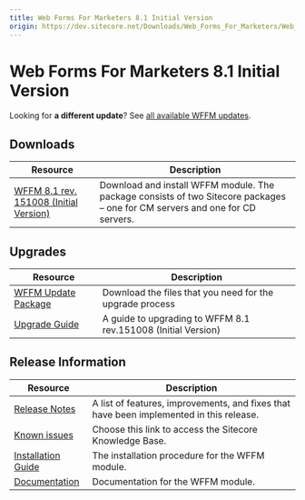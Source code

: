 ```yaml
---
title: Web Forms For Marketers 8.1 Initial Version
origin: https://dev.sitecore.net/Downloads/Web_Forms_For_Marketers/Web_Forms_For_Marketers_81/Web_Forms_For_Marketers_81_Initial_Version
---
```


# Web Forms For Marketers 8.1 Initial Version

  <Alert variant='warning' mb={4}>
    <AlertIcon />
    

Looking for **a different update**? See [all available WFFM updates](/downloads/Web_Forms_For_Marketers).


  </Alert>
  

## Downloads

 | Resource | Description |
 | --- | --- |
 | [WFFM 8.1 rev. 151008 (Initial Version)](https://sitecoredev.azureedge.net/~/media/D9956FB024804543A2FE72C4918D7E14.ashx?date=20151117T140525) | Download and install WFFM module. The package consists of two Sitecore packages – one for CM servers and one for CD servers. |

## Upgrades

 | Resource | Description |
 | --- | --- |
 | [WFFM Update Package](https://sitecoredev.azureedge.net/~/media/B7F9D353E96C45CE88CAE442C546ED34.ashx?date=20151117T140517) | Download the files that you need for the upgrade process |
 | [Upgrade Guide](https://sitecoredev.azureedge.net/~/media/346662440C5D4F0482EBE7E6413CFDB4.ashx?date=20170822T121144) | A guide to upgrading to WFFM 8.1 rev.151008 (Initial Version) |

## Release Information

 | Resource | Description |
 | --- | --- |
 | [Release Notes](/downloads/Web%20Forms%20For%20Marketers/Web%20Forms%20For%20Marketers%2081/Web%20Forms%20For%20Marketers%2081%20Initial%20Version/Release%20Notes) | A list of features, improvements, and fixes that have been implemented in this release. |
 | [Known issues](https://kb.sitecore.net/articles/390090) | Choose this link to access the Sitecore Knowledge Base. |
 | [Installation Guide](https://sitecoredev.azureedge.net/~/media/7B2745E9AEFB4B9DA7F894540EE88738.ashx?date=20170824T092059) | The installation procedure for the WFFM module. |
 | [Documentation](https://doc.sitecore.com/developers/81/web-forms-for-marketers/en/index-en.html) | Documentation for the WFFM module. |